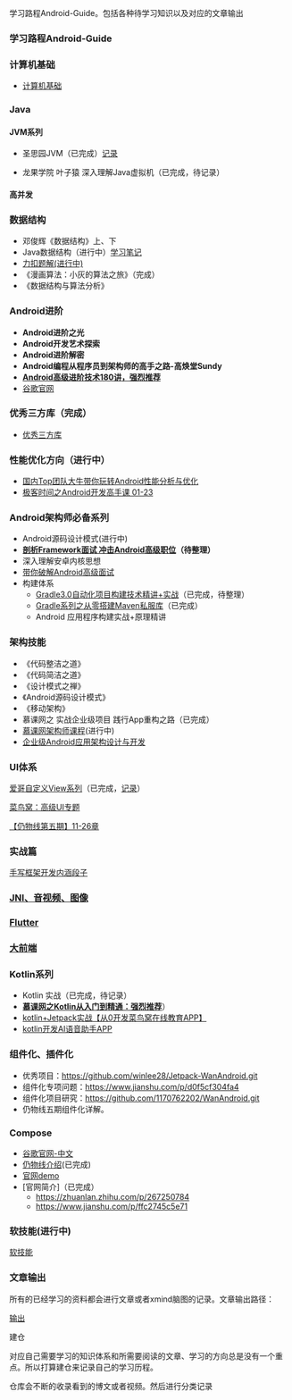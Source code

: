 学习路程Android-Guide。包括各种待学习知识以及对应的文章输出
### 学习路程Android-Guide

### 计算机基础

* [计算机基础](计算机基础.md)


### Java

#### JVM系列

* 圣思园JVM（已完成）[记录]()

* 龙果学院 叶子猿 深入理解Java虚拟机（已完成，待记录）

#### 高并发

### 数据结构

* 邓俊辉《数据结构》上、下
* Java数据结构（进行中）[学习笔记](https://github.com/kailaisi/data-structure/tree/master/src/datalearning)
* [力扣题解(进行中)](https://github.com/kailaisi/data-structure)
* 《漫画算法：小灰的算法之旅》（完成）
* 《数据结构与算法分析》

### Android进阶

* **Android进阶之光**
* **Android开发艺术探索**
* **Android进阶解密**
* **Android编程从程序员到架构师的高手之路-高焕堂Sundy**
* **[Android高级进阶技术180讲，强烈推荐](https://www.cniao5.com/course/10285)**
* [谷歌官网](https://developer.android.google.cn/topic/libraries/architecture/paging/v3-paged-data?hl=zh-cn)

### 优秀三方库（完成）

* [优秀三方库](优秀三方库.md)

### 性能优化方向（进行中）

* [国内Top团队大牛带你玩转Android性能分析与优化](https://coding.imooc.com/class/chapter/308.html#Anchor)
* [极客时间之Android开发高手课 01-23]()

### Android架构师必备系列

* Android源码设计模式(进行中)
* **[剖析Framework面试 冲击Android高级职位](https://coding.imooc.com/class/340.html)（待整理）**
* 深入理解安卓内核思想
* [带你破解Android高级面试](https://coding.imooc.com/class/chapter/317.html#Anchor)
* 构建体系
  * [Gradle3.0自动化项目构建技术精讲+实战](https://coding.imooc.com/class/chapter/206.html#Anchor)（已完成，待整理）
  * [Gradle系列之从零搭建Maven私服库](https://juejin.cn/post/6844903939658219527)（已完成）
  * Android 应用程序构建实战+原理精讲

### 架构技能

* 《代码整洁之道》
* 《代码简洁之道》
* 《设计模式之禅》
* 《Android源码设计模式》
* 《移动架构》
* 慕课网之 实战企业级项目 践行App重构之路（已完成）
* [慕课网架构师课程]()(进行中)
* [企业级Android应用架构设计与开发](https://coding.imooc.com/class/chapter/364.html#Anchor)

### UI体系

[爱哥自定义View系列](https://blog.csdn.net/aigestudio/category_9263410.html?spm=1001.2014.3001.5482)（已完成，[记录](输出文章\Android\UI)）

[菜鸟窝：高级UI专题](https://www.cniao5.com/course/10289#tab_3)

[【仍物线第五期】11-26章]()

### 实战篇

[手写框架开发内涵段子]()

### [JNI、音视频、图像](NDK音视频图像.md)

### [Flutter](Flutter学习路线图.md)

### [大前端](大前端学习路线图.md)

### Kotlin系列

* Kotlin 实战（已完成，待记录）
* **[慕课网之Kotlin从入门到精通：强烈推荐](https://coding.imooc.com/class/chapter/398.html#Anchor)**）
* [kotlin+Jetpack实战【从0开发菜鸟窝在线教育APP】]()
* [kotlin开发AI语音助手APP]()

### 组件化、插件化

* 优秀项目：https://github.com/winlee28/Jetpack-WanAndroid.git
* 组件化专项问题：https://www.jianshu.com/p/d0f5cf304fa4
* 组件化项目研究：https://github.com/1170762202/WanAndroid.git
* 仍物线五期组件化详解。

### Compose

* [谷歌官网-中文](https://developer.android.google.cn/jetpack/compose/tutorial?hl=zh_cn)
* [仍物线介绍](https://www.sohu.com/a/433487805_611601>https://ke.qq.com/course/3102992?taid=10361930727250192)(已完成)
* [官网demo](https://github.com/android/compose-samples)
* [官网简介]（已完成）
  * https://zhuanlan.zhihu.com/p/267250784
  * https://www.jianshu.com/p/ffc2745c5e71

### 软技能(进行中)

[软技能](软技能.md)

### 文章输出 

所有的已经学习的资料都会进行文章或者xmind脑图的记录。文章输出路径：

[输出](输出文章)

建仓

对应自己需要学习的知识体系和所需要阅读的文章、学习的方向总是没有一个重点。所以打算建仓来记录自己的学习历程。

仓库会不断的收录看到的博文或者视频。然后进行分类记录
